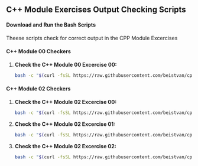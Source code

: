 ## C++ Module Exercises Output Checking Scripts

#### Download and Run the Bash Scripts

Theese scripts check for correct output in the CPP Module Excercises

#### C++ Module 00 Checkers

1. **Check the C++ Module 00 Excercise 00:**

    ```sh
    bash -c "$(curl -fsSL https://raw.githubusercontent.com/beistvan/cpp-excerices-output-checker-scripts/main/cpp00-ex00-output-checker.sh)"
    ```


#### C++ Module 02 Checkers

1. **Check the C++ Module 02 Excercise 00:**

    ```sh
    bash -c "$(curl -fsSL https://raw.githubusercontent.com/beistvan/cpp-excerices-output-checker-scripts/main/cpp02-ex00-output-checker.sh)"
    ```

2. **Check the C++ Module 02 Excercise 01:**

    ```sh
    bash -c "$(curl -fsSL https://raw.githubusercontent.com/beistvan/cpp-excerices-output-checker-scripts/main/cpp02-ex01-output-checker.sh)"
    ```

3. **Check the C++ Module 02 Excercise 02:**

    ```sh
    bash -c "$(curl -fsSL https://raw.githubusercontent.com/beistvan/cpp-excerices-output-checker-scripts/main/cpp02-ex02-output-checker.sh)"
    ```
